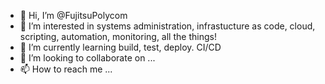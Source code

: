 - 👋 Hi, I’m @FujitsuPolycom
- 👀 I’m interested in systems administration, infrastucture as code, cloud, scripting, automation, monitoring, all the things!
- 🌱 I’m currently learning build, test, deploy. CI/CD
- 💞️ I’m looking to collaborate on ...
- 📫 How to reach me ...

<!---
FujitsuPolycom/FujitsuPolycom is a ✨ special ✨ repository because its `README.md` (this file) appears on your GitHub profile.
You can click the Preview link to take a look at your changes.
--->
